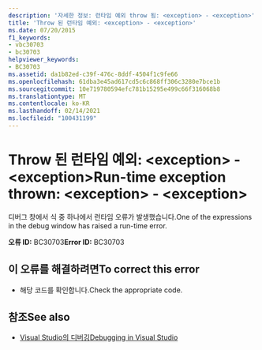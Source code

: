 ```yaml
---
description: '자세한 정보: 런타임 예외 throw 됨: <exception> - <exception>'
title: 'Throw 된 런타임 예외: <exception> - <exception>'
ms.date: 07/20/2015
f1_keywords:
- vbc30703
- bc30703
helpviewer_keywords:
- BC30703
ms.assetid: da1b82ed-c39f-476c-8ddf-4504f1c9fe66
ms.openlocfilehash: 61dba3e45ad617cd5c6c868ff306c3280e7bce1b
ms.sourcegitcommit: 10e719780594efc781b15295e499c66f316068b8
ms.translationtype: MT
ms.contentlocale: ko-KR
ms.lasthandoff: 02/14/2021
ms.locfileid: "100431199"
---
```

# <a name="run-time-exception-thrown-exception---exception"></a><span data-ttu-id="4e11f-103">Throw 된 런타임 예외: \<exception> -\<exception></span><span class="sxs-lookup"><span data-stu-id="4e11f-103">Run-time exception thrown: \<exception> - \<exception></span></span>

<span data-ttu-id="4e11f-104">디버그 창에서 식 중 하나에서 런타임 오류가 발생했습니다.</span><span class="sxs-lookup"><span data-stu-id="4e11f-104">One of the expressions in the debug window has raised a run-time error.</span></span>  
  
 <span data-ttu-id="4e11f-105">**오류 ID:** BC30703</span><span class="sxs-lookup"><span data-stu-id="4e11f-105">**Error ID:** BC30703</span></span>  
  
## <a name="to-correct-this-error"></a><span data-ttu-id="4e11f-106">이 오류를 해결하려면</span><span class="sxs-lookup"><span data-stu-id="4e11f-106">To correct this error</span></span>  
  
- <span data-ttu-id="4e11f-107">해당 코드를 확인합니다.</span><span class="sxs-lookup"><span data-stu-id="4e11f-107">Check the appropriate code.</span></span>  
  
## <a name="see-also"></a><span data-ttu-id="4e11f-108">참조</span><span class="sxs-lookup"><span data-stu-id="4e11f-108">See also</span></span>

- [<span data-ttu-id="4e11f-109">Visual Studio의 디버깅</span><span class="sxs-lookup"><span data-stu-id="4e11f-109">Debugging in Visual Studio</span></span>](/visualstudio/debugger/debugger-feature-tour)
